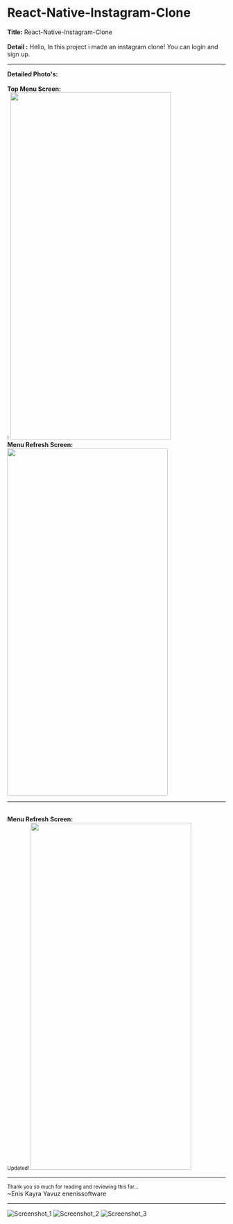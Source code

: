 # React-Native-Instagram-Clone <br>
<b>Title:</b> React-Native-Instagram-Clone<br>
<br>
<b>Detail :</b> Hello, In this project i made an instagram clone! You can login and sign up.
<hr>
<b>Detailed Photo's:</b><br>
<br><b>Top Menu Screen:<br></b>
<small>!</small>
<img src="https://user-images.githubusercontent.com/99321522/236436134-cfe4185b-4c2c-4bb8-9616-89f58226c46f.png" width="370" height="800" />
<br><b>Menu Refresh Screen:<br></b>
<img src="https://user-images.githubusercontent.com/99321522/236436161-9ba39a8d-6d83-4c6d-8baa-9d99b7a8e9a6.png" width="370" height="800" />
<br>
<hr>
<br><b>Menu Refresh Screen:<br></b>
<small>Updated!</small>
<img src="https://user-images.githubusercontent.com/99321522/236436170-6e724e56-67d6-49c4-8bb2-dc549438f6b9.png" width="370" height="800" />
<br>
<hr>

<small>Thank you so much for reading and reviewing this far...</small><br>
~Enis Kayra Yavuz
enenissoftware

<hr>


![Screenshot_1]()
![Screenshot_2]()
![Screenshot_3]()
